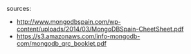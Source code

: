 sources: 
* http://www.mongodbspain.com/wp-content/uploads/2014/03/MongoDBSpain-CheetSheet.pdf
* https://s3.amazonaws.com/info-mongodb-com/mongodb_qrc_booklet.pdf